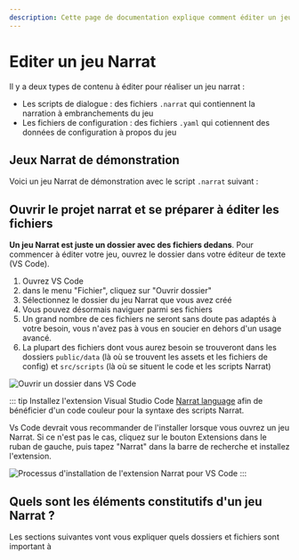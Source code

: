 ```yaml
---
description: Cette page de documentation explique comment éditer un jeu Narrat
---
```


<script setup>
import NarratSnippetClient from '../components/NarratSnippetClient.vue';

const testDemoScript = `main:
  think player idle "Where am I..."
  set test (+ 1 2)
  set data.test (concat (add 1 2) "Hello, " (concat "nice" "World"))
  set data.test2 true
  // This is a comment

  choice:
    talk narrat idle "You just %{$data.test} woke up in some sort of game engine demo."
    "I'm in a game engine?":
      talk narrat idle "Yes, you're inside an example narrat game with the documentation website."
    "What?":
      talk narrat idle "Eh, you'll get it later."
  think player idle "I see..."
  jump testLabel2
testLabel2:
  "This is another label"
  
label3:
  "Hello"`;

const demoScript = `main:
  think player idle "Where am I..."
  choice:
    talk narrat idle "You just woke up in some sort of game engine demo."
    "I'm in a game engine?":
      talk narrat idle "Yes, you're inside an example narrat game with the documentation website."
    "What?":
      talk narrat idle "Eh, you'll get it later."
  think player idle "I see..."`;
</script>

# Editer un jeu Narrat

Il y a deux types de contenu à éditer pour réaliser un jeu narrat :

- Les scripts de dialogue : des fichiers `.narrat` qui contiennent la narration à embranchements du jeu
- Les fichiers de configuration : des fichiers `.yaml` qui cotiennent des données de configuration à propos du jeu

## Jeux Narrat de démonstration

Voici un jeu Narrat de démonstration avec le script `.narrat` suivant :

<NarratSnippetClient :scriptContent="demoScript" :autoJumpOnChange="true" :codeHeight="300" />

## Ouvrir le projet narrat et se préparer à éditer les fichiers

**Un jeu Narrat est juste un dossier avec des fichiers dedans**. Pour commencer à éditer votre jeu, ouvrez le dossier dans votre éditeur de texte (VS Code).

1. Ouvrez VS Code
2. dans le menu "Fichier", cliquez sur "Ouvrir dossier"
3. Sélectionnez le dossier du jeu Narrat que vous avez créé
4. Vous pouvez désormais naviguer parmi ses fichiers
5. Un grand nombre de ces fichiers ne seront sans doute pas adaptés à votre besoin, vous n'avez pas à vous en soucier en dehors d'un usage avancé.
6. La plupart des fichiers dont vous aurez besoin se trouveront dans les dossiers `public/data` (là où se trouvent les assets et les fichiers de config) et `src/scripts` (là où se situent le code et les scripts Narrat)

![Ouvrir un dossier dans VS Code](./get-started/open-folder.png)

::: tip
Installez l'extension Visual Studio Code [Narrat language](https://marketplace.visualstudio.com/items?itemName=NarratEngine.language-narrat) afin de bénéficier d'un code couleur pour la syntaxe des scripts Narrat.

Vs Code devrait vous recommander de l'installer lorsque vous ouvrez un jeu Narrat. Si ce n'est pas le cas, cliquez sur le bouton Extensions dans le ruban de gauche, puis tapez "Narrat" dans la barre de recherche et installez l'extension.

![Processus d'installation de l'extension Narrat pour VS Code](./get-started/narrat-extension.png)
:::

## Quels sont les éléments constitutifs d'un jeu Narrat ?

Les sections suivantes vont vous expliquer quels dossiers et fichiers sont important à 